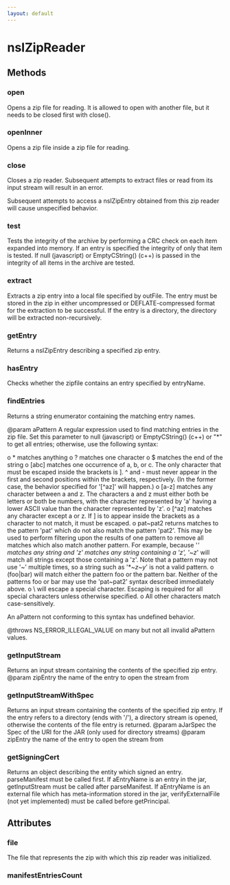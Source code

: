 ```yaml
---
layout: default
---
```


# nsIZipReader #

## Methods ##

### open ###

Opens a zip file for reading.
It is allowed to open with another file, 
but it needs to be closed first with close().


### openInner ###

Opens a zip file inside a zip file for reading.


### close ###

Closes a zip reader. Subsequent attempts to extract files or read from
its input stream will result in an error.

Subsequent attempts to access a nsIZipEntry obtained from this zip
reader will cause unspecified behavior.


### test ###

Tests the integrity of the archive by performing a CRC check 
on each item expanded into memory.  If an entry is specified
the integrity of only that item is tested.  If null (javascript)
or EmptyCString() (c++) is passed in the integrity of all items 
in the archive are tested.  


### extract ###

Extracts a zip entry into a local file specified by outFile.
The entry must be stored in the zip in either uncompressed or
DEFLATE-compressed format for the extraction to be successful.
If the entry is a directory, the directory will be extracted
non-recursively.


### getEntry ###

Returns a nsIZipEntry describing a specified zip entry.


### hasEntry ###

Checks whether the zipfile contains an entry specified by entryName.


### findEntries ###

Returns a string enumerator containing the matching entry names.

@param aPattern
  A regular expression used to find matching entries in the zip file.
  Set this parameter to null (javascript) or EmptyCString() (c++) or "*" 
  to get all entries; otherwise, use the
  following syntax:

  o * matches anything
  o ? matches one character
  o $ matches the end of the string
  o [abc] matches one occurrence of a, b, or c. The only character that
          must be escaped inside the brackets is ].  ^ and - must never
          appear in the first and second positions within the brackets, 
          respectively.  (In the former case, the behavior specified for
          '[^az]' will happen.)
  o [a-z] matches any character between a and z.  The characters a and z
          must either both be letters or both be numbers, with the
          character represented by 'a' having a lower ASCII value than
          the character represented by 'z'.
  o [^az] matches any character except a or z.  If ] is to appear inside
          the brackets as a character to not match, it must be escaped.
  o pat~pat2 returns matches to the pattern 'pat' which do not also match
             the pattern 'pat2'.  This may be used to perform filtering
             upon the results of one pattern to remove all matches which
             also match another pattern.  For example, because '*'
             matches any string and '*z*' matches any string containing a
             'z', '*~*z*' will match all strings except those containing
             a 'z'.  Note that a pattern may not use '~' multiple times,
             so a string such as '*~*z*~*y*' is not a valid pattern.
  o (foo|bar) will match either the pattern foo or the pattern bar.
              Neither of the patterns foo or bar may use the 'pat~pat2'
              syntax described immediately above.
  o \ will escape a special character.  Escaping is required for all
      special characters unless otherwise specified.
  o All other characters match case-sensitively.

  An aPattern not conforming to this syntax has undefined behavior.

@throws NS_ERROR_ILLEGAL_VALUE on many but not all invalid aPattern
                               values.


### getInputStream ###

Returns an input stream containing the contents of the specified zip
entry.
@param zipEntry the name of the entry to open the stream from


### getInputStreamWithSpec ###

Returns an input stream containing the contents of the specified zip
entry. If the entry refers to a directory (ends with '/'), a directory stream 
is opened, otherwise the contents of the file entry is returned.
@param aJarSpec the Spec of the URI for the JAR (only used for directory streams)
@param zipEntry the name of the entry to open the stream from


### getSigningCert ###

Returns an object describing the entity which signed 
an entry. parseManifest must be called first. If aEntryName is an
entry in the jar, getInputStream must be called after parseManifest.
If aEntryName is an external file which has meta-information 
stored in the jar, verifyExternalFile (not yet implemented) must 
be called before getPrincipal.


## Attributes ##

### file ###

The file that represents the zip with which this zip reader was
initialized.


### manifestEntriesCount ###

